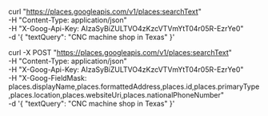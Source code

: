 

curl "https://places.googleapis.com/v1/places:searchText" \
  -H "Content-Type: application/json" \
  -H "X-Goog-Api-Key: AIzaSyBiZULTVO4zKzcVTVmYtT04r05R-EzrYe0" \
  -d '{
    "textQuery": "CNC machine shop in Texas"
  }'


curl -X POST "https://places.googleapis.com/v1/places:searchText" \
  -H "Content-Type: application/json" \
  -H "X-Goog-Api-Key: AIzaSyBiZULTVO4zKzcVTVmYtT04r05R-EzrYe0" \
  -H "X-Goog-FieldMask: places.displayName,places.formattedAddress,places.id,places.primaryType,places.location,places.websiteUri,places.nationalPhoneNumber" \
  -d '{
    "textQuery": "CNC machine shop in Texas"
  }'
